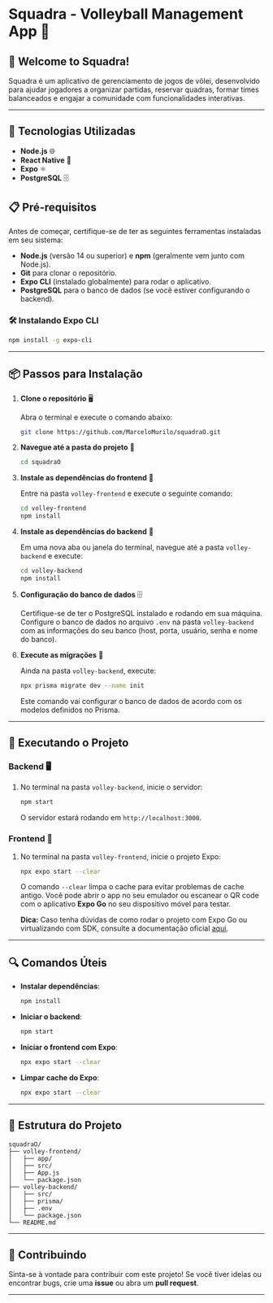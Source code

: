 # Squadra - Volleyball Management App 🏐

## 👋 Welcome to Squadra!

Squadra é um aplicativo de gerenciamento de jogos de vôlei, desenvolvido para ajudar jogadores a organizar partidas, reservar quadras, formar times balanceados e engajar a comunidade com funcionalidades interativas.

---

## 🚀 Tecnologias Utilizadas

- **Node.js** 🌐
- **React Native** 📱
- **Expo** ⚛️
- **PostgreSQL** 🗄️

## 📋 Pré-requisitos

Antes de começar, certifique-se de ter as seguintes ferramentas instaladas em seu sistema:

- **Node.js** (versão 14 ou superior) e **npm** (geralmente vem junto com Node.js).
- **Git** para clonar o repositório.
- **Expo CLI** (instalado globalmente) para rodar o aplicativo.
- **PostgreSQL** para o banco de dados (se você estiver configurando o backend).

### 🛠️ Instalando Expo CLI
```bash
npm install -g expo-cli
```

---

## 📦 Passos para Instalação

1. **Clone o repositório** 🖥️

   Abra o terminal e execute o comando abaixo:
   ```bash
   git clone https://github.com/MarceloMurilo/squadraO.git
   ```

2. **Navegue até a pasta do projeto** 📁

   ```bash
   cd squadraO
   ```

3. **Instale as dependências do frontend** 🔧

   Entre na pasta `volley-frontend` e execute o seguinte comando:
   ```bash
   cd volley-frontend
   npm install
   ```

4. **Instale as dependências do backend** 🔧

   Em uma nova aba ou janela do terminal, navegue até a pasta `volley-backend` e execute:
   ```bash
   cd volley-backend
   npm install
   ```

5. **Configuração do banco de dados** 🗄️

   Certifique-se de ter o PostgreSQL instalado e rodando em sua máquina. Configure o banco de dados no arquivo `.env` na pasta `volley-backend` com as informações do seu banco (host, porta, usuário, senha e nome do banco).

6. **Execute as migrações** 🔄

   Ainda na pasta `volley-backend`, execute:
   ```bash
   npx prisma migrate dev --name init
   ```

   Este comando vai configurar o banco de dados de acordo com os modelos definidos no Prisma.

---

## 🏃 Executando o Projeto

### Backend 🖥️

1. No terminal na pasta `volley-backend`, inicie o servidor:
   ```bash
   npm start
   ```

   O servidor estará rodando em `http://localhost:3000`.

### Frontend 📱

1. No terminal na pasta `volley-frontend`, inicie o projeto Expo:
   ```bash
   npx expo start --clear
   ```

   O comando `--clear` limpa o cache para evitar problemas de cache antigo. Você pode abrir o app no seu emulador ou escanear o QR code com o aplicativo **Expo Go** no seu dispositivo móvel para testar.

   **Dica:** Caso tenha dúvidas de como rodar o projeto com Expo Go ou virtualizando com SDK, consulte a documentação oficial [aqui](https://reactnative.dev/docs/set-up-your-environment).

---

## 🔍 Comandos Úteis

- **Instalar dependências**:
  ```bash
  npm install
  ```
- **Iniciar o backend**:
  ```bash
  npm start
  ```
- **Iniciar o frontend com Expo**:
  ```bash
  npx expo start --clear
  ```
- **Limpar cache do Expo**:
  ```bash
  npx expo start --clear
  ```

---

## 📂 Estrutura do Projeto

```
squadraO/
├── volley-frontend/
│   ├── app/
│   ├── src/
│   ├── App.js
│   └── package.json
├── volley-backend/
│   ├── src/
│   ├── prisma/
│   ├── .env
│   └── package.json
└── README.md
```

---

## 🤝 Contribuindo

Sinta-se à vontade para contribuir com este projeto! Se você tiver ideias ou encontrar bugs, crie uma **issue** ou abra um **pull request**.

---

